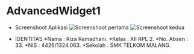 # AdvancedWidget1

* Screenshoot Aplikasi
![Screenshoot pertama](https://ramadhanirz.files.wordpress.com/2016/10/whatsapp-image-2016-10-29-at-8-36-12-pm.jpeg)
![Screenshoot kedua](https://ramadhanirz.files.wordpress.com/2016/10/whatsapp-image-2016-10-29-at-8-36-12-pm1.jpeg)


* IDENTITAS
*Nama : Riza Ramadhani.
*Kelas : XII RPL 2.
*No. Absen : 33.
*NIS : 4426/1324.063.
*Sekolah : SMK TELKOM MALANG.
